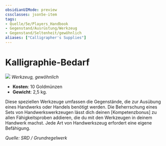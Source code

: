 ```yaml
---
obsidianUIMode: preview
cssclasses: json5e-item
tags:
- Quelle/5e/Players_Handbook
- Gegenstand/Ausrüstung/Werkzeug
- Gegenstand/Seltenheit/gewöhnlich
aliases: ["Calligrapher's Supplies"]
---
```

# Kalligraphie-Bedarf
![](../../../99%20-%20Setup/Files/Bildersammlung/Symbolik/Gegenstände.webp#token)
*Werkzeug, gewöhnlich*  

- **Kosten**: 10 Goldmünzen
- **Gewicht**: 2,5 kg.

Diese speziellen Werkzeuge umfassen die Gegenstände, die zur Ausübung eines Handwerks oder Handels benötigt werden. Die Beherrschung eines Sets von Handwerkswerkzeugen lässt dich deinen [Kompetenzbonus] zu allen Fähigkeitsproben addieren, die du mit den Werkzeugen in deinem Handwerk machst. Jede Art von Handwerkszeug erfordert eine eigene Befähigung.

*Quelle: SRD / Grundregelwerk*